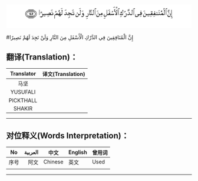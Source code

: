 ![004:145](images/004_145.gif)

#إِنَّ الْمُنَافِقِينَ فِي الدَّرْكِ الْأَسْفَلِ مِنَ النَّارِ وَلَنْ تَجِدَ لَهُمْ نَصِيرًا  

## 

## 翻译(Translation)：

| Translator | 译文(Translation) |
| :--------: | ----------------- |
|    马坚    |                   |
|  YUSUFALI  |                   |
| PICKTHALL  |                   |
|   SHAKIR   |                   |

---

## 对位释义(Words Interpretation)：

| No   | العربية | 中文    | English | 曾用词 |
| ---- | ------: | ------- | ------- | ------ |
| 序号 |    阿文 | Chinese | 英文    | Used   |
|      |         |         |         |        |

---
